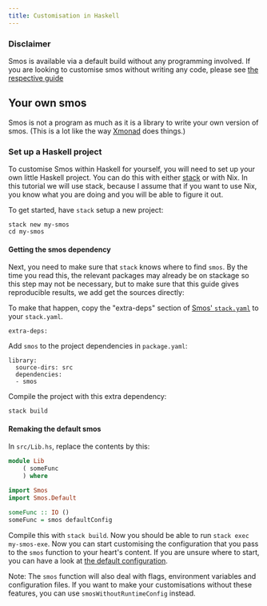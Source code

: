 ```yaml
---
title: Customisation in Haskell
---
```



### Disclaimer

Smos is available via a default build without any programming involved.
If you are looking to customise smos without writing any code, please see [the respective guide](/customisation-default)

## Your own smos

Smos is not a program as much as it is a library to write your own version of smos.
(This is a lot like the way [Xmonad](https://xmonad.org/) does things.)


### Set up a Haskell project

To customise Smos within Haskell for yourself, you will need to set up your own little Haskell project.
You can do this with either [stack](https://haskellstack.org) or with Nix.
In this tutorial we will use stack, because I assume that if you want to use Nix, you know what you are doing and you will be able to figure it out.

To get started, have `stack` setup a new project:

```
stack new my-smos
cd my-smos
```

#### Getting the smos dependency

Next, you need to make sure that `stack` knows where to find `smos`.
By the time you read this, the relevant packages may already be on stackage so this step may not be necessary, but to make sure that this guide gives reproducible results, we add get the sources directly:

To make that happen, copy the "extra-deps" section of [Smos' `stack.yaml`](https://github.com/NorfairKing/smos/blob/master/stack.yaml) to your `stack.yaml`.

```
extra-deps:
```

Add `smos` to the project dependencies in `package.yaml`:

```
library:
  source-dirs: src
  dependencies:
  - smos
```

Compile the project with this extra dependency:

```
stack build
```

#### Remaking the default smos

In `src/Lib.hs`, replace the contents by this:

``` haskell
module Lib
    ( someFunc
    ) where

import Smos
import Smos.Default

someFunc :: IO ()
someFunc = smos defaultConfig
```

Compile this with `stack build`.
Now you should be able to run `stack exec my-smos-exe`.
Now you can start customising the configuration that you pass to the `smos` function to your heart's content.
If you are unsure where to start, you can have a look at [the default configuration](https://github.com/NorfairKing/smos/blob/master/smos/src/Smos/Default.hs).

Note: The `smos` function will also deal with flags, environment variables and configuration files. If you want to make your customisations without these features, you can use `smosWithoutRuntimeConfig` instead.
